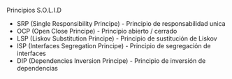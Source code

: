 Principios S.O.L.I.D

- SRP (Single Responsibility Principe) - Principio de responsabilidad unica
- OCP (Open Close Principe) - Principio abierto / cerrado
- LSP (Liskov Substitution Principe) - Principio de sustitución de Liskov
- ISP (Interfaces Segregation Principe) - Principio de segregación de interfaces
- DIP (Dependencies Inversion Principe) - Principio de inversión de dependencias